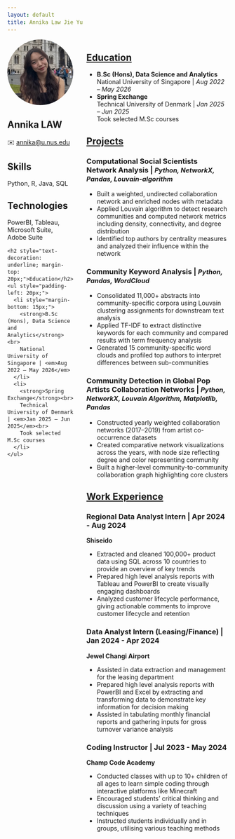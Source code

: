 ```yaml
---
layout: default
title: Annika Law Jie Yu
---
```


<div style="display: flex; gap: 30px; align-items: flex-start;">

  <!-- Left column: photo + contact -->
  <div style="flex: 1; max-width: 200px;">
    <img src="/assets/photo.jpg" alt="Annika" style="width:100%; border-radius:50%; object-fit:cover;">
    <h2>Annika LAW</h2>
    <p>✉️ <a href="mailto:annika@u.nus.edu">annika@u.nus.edu</a></p>
    <h2>Skills</h2>
    <p>Python, R, Java, SQL</p>
    <h2>Technologies</h2>
    <p>PowerBI, Tableau, Microsoft Suite, Adobe Suite</p>
    
    <h2 style="text-decoration: underline; margin-top: 20px;">Education</h2>
    <ul style="padding-left: 20px;">
      <li style="margin-bottom: 15px;">
        <strong>B.Sc (Hons), Data Science and Analytics</strong><br>
        National University of Singapore | <em>Aug 2022 – May 2026</em>
      </li>
      <li>
        <strong>Spring Exchange</strong><br>
        Technical University of Denmark | <em>Jan 2025 – Jun 2025</em><br>
        Took selected M.Sc courses
      </li>
    </ul>
</div>

  <!-- Right column: main content -->
<div style="flex: 3;">

  <!-- Education -->
  <h2 style="text-decoration: underline;">Education</h2>
  <ul>
    <li><strong>B.Sc (Hons), Data Science and Analytics</strong><br>
        National University of Singapore | <em>Aug 2022 – May 2026</em>
    </li>
    <li><strong>Spring Exchange</strong><br>
        Technical University of Denmark | <em>Jan 2025 – Jun 2025</em><br>
        Took selected M.Sc courses
    </li>
  </ul>

  <!-- Projects -->
  <h2 style="text-decoration: underline;">Projects</h2>

  <h3>
    Computational Social Scientists Network Analysis |
    <span style="font-size: 0.9em; font-style: italic;"> Python, NetworkX, Pandas, Louvain-algorithm</span>
  </h3>
  <ul>
    <li>Built a weighted, undirected collaboration network and enriched nodes with metadata</li>
    <li>Applied Louvain algorithm to detect research communities and computed network metrics including density, connectivity, and degree distribution</li>
    <li>Identified top authors by centrality measures and analyzed their influence within the network</li>
  </ul>

  <h3>
    Community Keyword Analysis |
    <span style="font-size: 0.9em; font-style: italic;"> Python, Pandas, WordCloud</span>
  </h3>
  <ul>
    <li>Consolidated 11,000+ abstracts into community-specific corpora using Louvain clustering assignments for downstream text analysis</li>
    <li>Applied TF-IDF to extract distinctive keywords for each community and compared results with term frequency analysis</li>
    <li>Generated 15 community-specific word clouds and profiled top authors to interpret differences between sub-communities</li>
  </ul>

  <h3>
    Community Detection in Global Pop Artists Collaboration Networks |
    <span style="font-size: 0.9em; font-style: italic;"> Python, NetworkX, Louvain Algorithm, Matplotlib, Pandas</span>
  </h3>
  <ul>
    <li>Constructed yearly weighted collaboration networks (2017–2019) from artist co-occurrence datasets</li>
    <li>Created comparative network visualizations across the years, with node size reflecting degree and color representing community</li>
    <li>Built a higher-level community-to-community collaboration graph highlighting core clusters</li>
  </ul>

<!-- Work Experience -->
<h2 style="text-decoration: underline;">Work Experience</h2>

<h3>
  Regional Data Analyst Intern | Apr 2024 - Aug 2024
</h3>
<p><strong>Shiseido</strong></p>
<ul>
  <li>Extracted and cleaned 100,000+ product data using SQL across 10 countries to provide an overview of key trends</li>
  <li>Prepared high level analysis reports with Tableau and PowerBI to create visually engaging dashboards</li>
  <li>Analyzed customer lifecycle performance, giving actionable comments to improve customer lifecycle and retention</li>
</ul>

<h3>
  Data Analyst Intern (Leasing/Finance) | Jan 2024 - Apr 2024
</h3>
<p><strong>Jewel Changi Airport</strong></p>
<ul>
  <li>Assisted in data extraction and management for the leasing department</li>
  <li>Prepared high level analysis reports with PowerBI and Excel by extracting and transforming data to demonstrate key information for decision making</li>
  <li>Assisted in tabulating monthly financial reports and gathering inputs for gross turnover variance analysis</li>
</ul>

<h3>
  Coding Instructor | Jul 2023 - May 2024
</h3>
<p><strong>Champ Code Academy</strong></p>
<ul>
  <li>Conducted classes with up to 10+ children of all ages to learn simple coding through interactive platforms like Minecraft</li>
  <li>Encouraged students’ critical thinking and discussion using a variety of teaching techniques</li>
  <li>Instructed students individually and in groups, utilising various teaching methods</li>
</ul>


</div>
